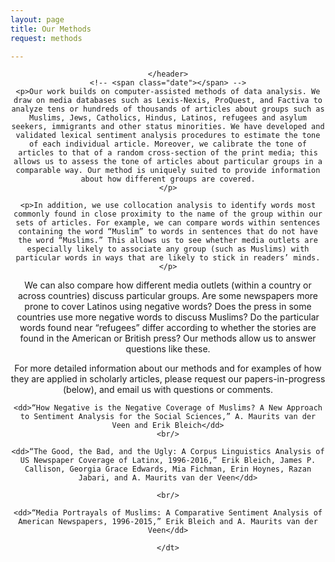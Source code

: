 ```yaml
---
layout: page
title: Our Methods
request: methods

---
```


<!-- Post -->
<section class="post">
    <header class="major">



    </header>
    <!-- <span class="date"></span> -->
    <p>Our work builds on computer-assisted methods of data analysis. We draw on media databases such as Lexis-Nexis, ProQuest, and Factiva to analyze tens or hundreds of thousands of articles about groups such as Muslims, Jews, Catholics, Hindus, Latinos, refugees and asylum seekers, immigrants and other status minorities. We have developed and validated lexical sentiment analysis procedures to estimate the tone of each individual article. Moreover, we calibrate the tone of articles to that of a random cross-section of the print media; this allows us to assess the tone of articles about particular groups in a comparable way. Our method is uniquely suited to provide information about how different groups are covered.
    </p>

    <p>In addition, we use collocation analysis to identify words most commonly found in close proximity to the name of the group within our sets of articles. For example, we can compare words within sentences containing the word “Muslim” to words in sentences that do not have the word “Muslims.” This allows us to see whether media outlets are especially likely to associate any group (such as Muslims) with particular words in ways that are likely to stick in readers’ minds. </p>

  <p>We can also compare how different media outlets (within a country or across countries) discuss particular groups. Are some newspapers more prone to cover Latinos using negative words? Does the press in some countries use more negative words to discuss Muslims? Do the particular words found near “refugees” differ according to whether the stories are found in the American or British press? Our methods allow us to answer questions like these.</p>

  <p>For more detailed information about our methods and for examples of how they are applied in scholarly articles, please request our papers-in-progress (below), and email us with questions or comments.</p>
  <dt>

    <dd>“How Negative is the Negative Coverage of Muslims? A New Approach to Sentiment Analysis for the Social Sciences,” A. Maurits van der Veen and Erik Bleich</dd>
    <br/>

    <dd>“The Good, the Bad, and the Ugly: A Corpus Linguistics Analysis of US Newspaper Coverage of Latinx, 1996-2016,” Erik Bleich, James P. Callison, Georgia Grace Edwards, Mia Fichman, Erin Hoynes, Razan Jabari, and A. Maurits van der Veen</dd>

    <br/>

    <dd>“Media Portrayals of Muslims: A Comparative Sentiment Analysis of American Newspapers, 1996-2015,” Erik Bleich and A. Maurits van der Veen</dd>

    </dt>

</section>
